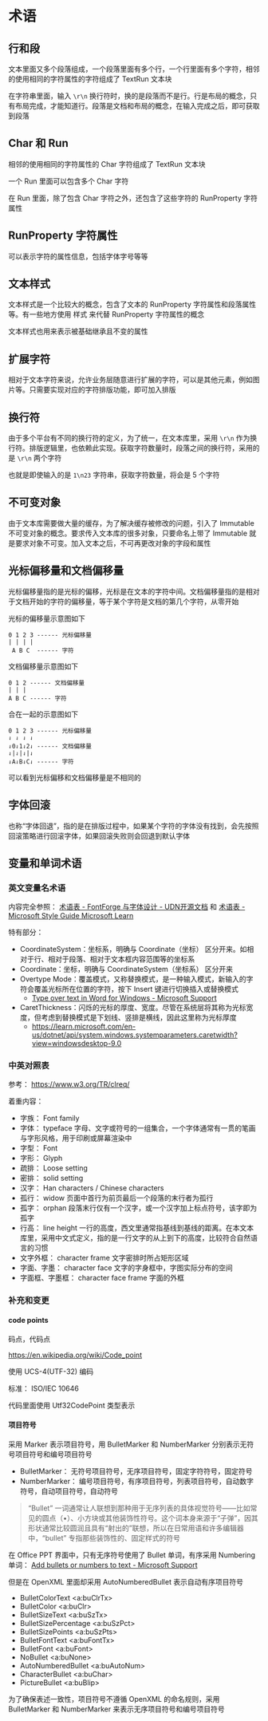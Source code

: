 # 术语

## 行和段

文本里面又多个段落组成，一个段落里面有多个行，一个行里面有多个字符，相邻的使用相同的字符属性的字符组成了 TextRun 文本块

在字符串里面，输入 `\r\n` 换行符时，换的是段落而不是行。行是布局的概念，只有布局完成，才能知道行。段落是文档和布局的概念，在输入完成之后，即可获取到段落

## Char 和 Run

相邻的使用相同的字符属性的 Char 字符组成了 TextRun 文本块

一个 Run 里面可以包含多个 Char 字符

在 Run 里面，除了包含 Char 字符之外，还包含了这些字符的 RunProperty 字符属性

## RunProperty 字符属性

可以表示字符的属性信息，包括字体字号等等

## 文本样式

文本样式是一个比较大的概念，包含了文本的 RunProperty 字符属性和段落属性等。有一些地方使用 样式 来代替 RunProperty 字符属性的概念

文本样式也用来表示被基础继承且不变的属性

## 扩展字符

相对于文本字符来说，允许业务层随意进行扩展的字符，可以是其他元素，例如图片等。只需要实现对应的字符排版功能，即可加入排版

## 换行符

由于多个平台有不同的换行符的定义，为了统一，在文本库里，采用 `\r\n` 作为换行符。排版逻辑里，也依赖此实现。获取字符数量时，段落之间的换行符，采用的是 `\r\n` 两个字符

也就是即使输入的是 `1\n23` 字符串，获取字符数量，将会是 5 个字符

## 不可变对象

由于文本库需要做大量的缓存，为了解决缓存被修改的问题，引入了 Immutable 不可变对象的概念。要求传入文本库的很多对象，只要命名上带了 Immutable 就是要求对象不可变。加入文本之后，不可再更改对象的字段和属性

## 光标偏移量和文档偏移量

光标偏移量指的是光标的偏移，光标是在文本的字符中间。文档偏移量指的是相对于文档开始的字符的偏移量，等于某个字符是文档的第几个字符，从零开始

光标的偏移量示意图如下

```
0 1 2 3 ------ 光标偏移量
| | | |
 A B C  ------ 字符 
```

文档偏移量示意图如下

```
0 1 2 ------ 文档偏移量
| | |              
A B C ------ 字符
```

合在一起的示意图如下

```
0 1 2 3 ------ 光标偏移量
⇃ ⇃ ⇃ ⇃              
⇃0⇃1⇃2⇃ ------ 文档偏移量
⇃|⇃|⇃|⇃              
⇃A⇃B⇃C⇃ ------ 字符
```

可以看到光标偏移和文档偏移量是不相同的

## 字体回滚

也称“字体回退”，指的是在排版过程中，如果某个字符的字体没有找到，会先按照回滚策略进行回滚字体，如果回滚失败则会回退到默认字体

## 变量和单词术语

### 英文变量名术语

内容完全参照： [术语表 - FontForge 与字体设计 - UDN开源文档](https://doc.yonyoucloud.com/doc/wiki/project/fontforge-and-font-design/glossary.html ) 和 [术语表 - Microsoft Style Guide Microsoft Learn](https://learn.microsoft.com/en-us/style-guide/a-z-word-list-term-collections/t/text-text-message )

特有部分：

- CoordinateSystem：坐标系，明确与 Coordinate（坐标） 区分开来。如相对于行、相对于段落、相对于文本框内容范围等的坐标系
- Coordinate：坐标，明确与 CoordinateSystem（坐标系） 区分开来
- Overtype Mode：覆盖模式，又称替换模式，是一种输入模式，新输入的字符会覆盖光标所在位置的字符，按下 Insert 键进行切换插入或替换模式 
  - [Type over text in Word for Windows - Microsoft Support](https://support.microsoft.com/en-us/office/type-over-text-in-word-for-windows-62c15c48-0936-4902-affe-4cadd71b7038 )
- CaretThickness：闪烁的光标的厚度、宽度。尽管在系统层将其称为光标宽度，但考虑到替换模式是下划线、竖排是横线，因此这里称为光标厚度
  - https://learn.microsoft.com/en-us/dotnet/api/system.windows.systemparameters.caretwidth?view=windowsdesktop-9.0

### 中英对照表

参考： https://www.w3.org/TR/clreq/

着重内容：

- 字族： Font family
- 字体： typeface 字母、文字或符号的一组集合，一个字体通常有一贯的笔画与字形风格，用于印刷或屏幕渲染中
- 字型： Font
- 字形： Glyph
- 疏排： Loose setting
- 密排： solid setting
- 汉字： Han characters / Chinese characters
- 孤行： widow 页面中首行为前页最后一个段落的末行者为孤行
- 孤字： orphan 段落末行仅有一个汉字，或一个汉字加上标点符号，该字即为孤字
- 行高： line height 一行的高度，西文里通常指基线到基线的距离。在本文本库里，采用中文式定义，指的是一行文字的从上到下的高度，比较符合自然语言的习惯
- 文字外框： character frame	文字密排时所占矩形区域
- 字面、字墨： character face 文字的字身框中，字图实际分布的空间
- 字面框、字墨框： character face frame 字面的外框


### 补充和变更

#### code points

码点，代码点

https://en.wikipedia.org/wiki/Code_point

使用 UCS-4(UTF-32) 编码

标准： ISO/IEC 10646

代码里面使用 Utf32CodePoint 类型表示

#### 项目符号

采用 Marker 表示项目符号，用 BulletMarker 和 NumberMarker 分别表示无符号项目符号和编号项目符号

- BulletMarker： 无符号项目符号，无序项目符号，固定字符符号，固定符号
- NumberMarker： 编号项目符号，有序项目符号，列表项目符号，自动数字符号，自动项目符号，自动符号

> “Bullet” 一词通常让人联想到那种用于无序列表的具体视觉符号——比如常见的圆点（•）、小方块或其他装饰性符号。这个词本身来源于“子弹”，因其形状通常比较圆润且具有“射出的”联想，所以在日常用语和许多编辑器中，“bullet” 专指那些装饰性的、固定样式的符号

在 Office PPT 界面中，只有无序符号使用了 Bullet 单词，有序采用 Numbering 单词： [Add bullets or numbers to text - Microsoft Support](https://support.microsoft.com/en-us/office/add-bullets-or-numbers-to-text-a6f1b87e-fca8-47da-ade9-5d99b7f41f04 )

但是在 OpenXML 里面却采用 AutoNumberedBullet 表示自动有序项目符号

- BulletColorText <a:buClrTx>
- BulletColor <a:buClr>
- BulletSizeText <a:buSzTx>
- BulletSizePercentage <a:buSzPct>
- BulletSizePoints <a:buSzPts>
- BulletFontText <a:buFontTx>
- BulletFont <a:buFont>
- NoBullet <a:buNone>
- AutoNumberedBullet <a:buAutoNum>
- CharacterBullet <a:buChar>
- PictureBullet <a:buBlip>

为了确保表述一致性，项目符号不遵循 OpenXML 的命名规则，采用 BulletMarker 和 NumberMarker 来表示无序项目符号和编号项目符号
